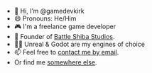 - 👋 Hi, I’m @gamedevkirk
- 😄 Pronouns: He/Him
- 🎮 I'm a freelance game developer
- 🐶 Founder of [Battle Shiba Studios](https://battleshibastudios.com).
- 🧑‍💻 Unreal & Godot are my engines of choice
- 📫 Feel free to [contact me by email](mailto:kirk@battleshibastudios.com).
- Or find me [somewhere else](https://sneakyshiba.net).

<!---
gamedevkirk/gamedevkirk is a ✨ special ✨ repository because its `README.md` (this file) appears on your GitHub profile.
You can click the Preview link to take a look at your changes.
--->

